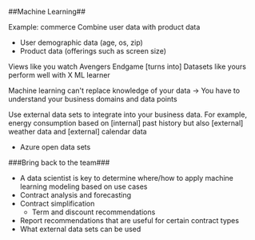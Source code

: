 ##Machine Learning##

Example: commerce
Combine user data with product data

- User demographic data (age, os, zip)
- Product data (offerings such as screen size)

Views like you watch Avengers Endgame [turns into] Datasets like yours perform well with X ML learner

Machine learning can't replace knowledge of your data -> You have to understand your business domains and data points

Use external data sets to integrate into your business data. For example, energy consumption based on [internal] past history but also [external] weather data and [external] calendar data

- Azure open data sets



###Bring back to the team###
- A data scientist is key to determine where/how to apply machine learning modeling based on use cases
- Contract analysis and forecasting
- Contract simplification
	- Term and discount recommendations
- Report recommendations that are useful for certain contract types
- What external data sets can be used